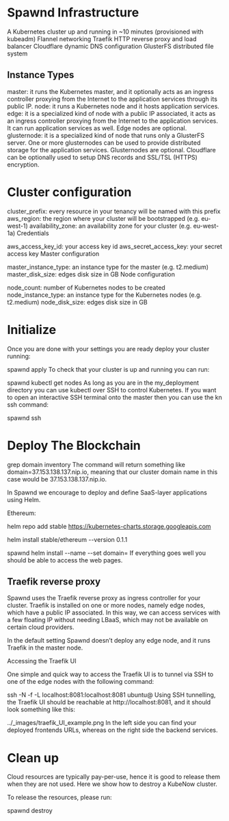 # Spawnd Infrastructure 

A Kubernetes cluster up and running in ~10 minutes (provisioned with kubeadm)
Flannel networking
Traefik HTTP reverse proxy and load balancer
Cloudflare dynamic DNS configuration
GlusterFS distributed file system

## Instance Types

master: it runs the Kubernetes master, and it optionally acts as an ingress controller proxying from the Internet to the application services through its public IP.
node: it runs a Kubernetes node and it hosts application services.
edge: it is a specialized kind of node with a public IP associated, it acts as an ingress controller proxying from the Internet to the application services. It can run application services as well. Edge nodes are optional.
glusternode: it is a specialized kind of node that runs only a GlusterFS server. One or more glusternodes can be used to provide distributed storage for the application services. Glusternodes are optional.
Cloudflare can be optionally used to setup DNS records and SSL/TSL (HTTPS) encryption.

# Cluster configuration

cluster_prefix: every resource in your tenancy will be named with this prefix
aws_region: the region where your cluster will be bootstrapped (e.g. eu-west-1)
availability_zone: an availability zone for your cluster (e.g. eu-west-1a)
Credentials

aws_access_key_id: your access key id
aws_secret_access_key: your secret access key
Master configuration

master_instance_type: an instance type for the master (e.g. t2.medium)
master_disk_size: edges disk size in GB
Node configuration

node_count: number of Kubernetes nodes to be created
node_instance_type: an instance type for the Kubernetes nodes (e.g. t2.medium)
node_disk_size: edges disk size in GB

# Initialize

Once you are done with your settings you are ready deploy your cluster running:

spawnd apply
To check that your cluster is up and running you can run:

spawnd kubectl get nodes
As long as you are in the my_deployment directory you can use kubectl over SSH to control Kubernetes. If you want to open an interactive SSH terminal onto the master then you can use the kn ssh command:

spawnd ssh

# Deploy The Blockchain


grep domain inventory
The command will return something like domain=37.153.138.137.nip.io, meaning that our cluster domain name in this case would be 37.153.138.137.nip.io.

In Spawnd we encourage to deploy and define SaaS-layer applications using Helm.

Ethereum:

helm repo add stable https://kubernetes-charts.storage.googleapis.com

helm install stable/ethereum --version 0.1.1

spawnd helm install --name --set domain=<your-domain> 
If everything goes well you should be able to access the web pages.


## Traefik reverse proxy

Spawnd uses the Traefik reverse proxy as ingress controller for your cluster. Traefik is installed on one or more nodes, namely edge nodes, which have a public IP associated. In this way, we can access services with a few floating IP without needing LBaaS, which may not be available on certain cloud providers.

In the default setting Spawnd doesn’t deploy any edge node, and it runs Traefik in the master node.

Accessing the Traefik UI

One simple and quick way to access the Traefik UI is to tunnel via SSH to one of the edge nodes with the following command:

ssh -N -f -L localhost:8081:localhost:8081 ubuntu@<your-domain>
Using SSH tunnelling, the Traefik UI should be reachable at http://localhost:8081, and it should look something like this:

../_images/traefik_UI_example.png
In the left side you can find your deployed frontends URLs, whereas on the right side the backend services.

# Clean up

Cloud resources are typically pay-per-use, hence it is good to release them when they are not used. Here we show how to destroy a KubeNow cluster.

To release the resources, please run:

spawnd destroy
